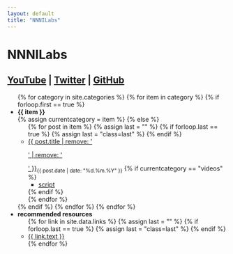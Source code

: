 ```yaml
---
layout: default
title: "NNNILabs"
---
```


<link rel="stylesheet" href="{{ "/assets/css/index.css" | relative_url }}">

# NNNILabs

## [YouTube](https://youtube.com/@NNNILabs) | [Twitter](https://twitter.com/NNNILabs) | [GitHub](https://github.com/NNNILabs)

<span id="dropcap"></span> 

<div id="categories">
<ul>
	{% for category in site.categories %}
		{% for item in category %}
			{% if forloop.first == true %}
				<li id={{ item }}><b>{{ item }}</b>
				<div class="border"></div>
				{% assign currentcategory = item %}
			{% else %}
				<ul class="posts">
					<div class="border"></div>
					{% for post in item %}
						{% assign last = "" %}
						{% if forloop.last == true %} {% assign last = "class=last" %} {% endif %}
						<li {{ last }}><a href="{{ post.url }}" target="_blank">{{ post.title | remove: '<p>' | remove: '</p>' }}</a><sub>{{ post.date | date: "%d.%m.%Y" }}</sub>
							{% if currentcategory == "videos" %}	
							<ul><div class="border"></div><li><a href='{{ "/scripts/" | append: post.title | append: ".txt" | relative_url }}' target="_blank">script</a></li></ul>
							{% endif %}
						</li>
					{% endfor %}
				</ul>
				</li>
			{% endif %}
		{% endfor %}
	{% endfor %}
	<li id="rr"><b>recommended resources</b>
	<ul class="posts">
		<div class="border"></div>
		{% for link in site.data.links %}
			{% assign last = "" %}
			{% if forloop.last == true %} {% assign last = "class=last" %} {% endif %}
			<li {{ last }}><a href="{{ link.href }}" target="_blank">{{ link.text }}</a></li>
		{% endfor %}
	</ul>
	</li>
</ul>
</div>

<script src="{{ "/assets/js/index.js" | relative_url }}"></script>